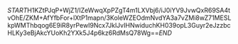 $START$H1KZtPJqP+WjZ1/IZeWwqXpPZgT4m1LXVbj6/iJ0iYV9JvwQxR69SA4tvOhE/ZKM+AfYfbFor+lXtP1mapn/3KoleWZEOdmNvdYA3a7vZMi8wZ71MESLkpWMThbqog6E9iR8yrPewI9Ncx7JklJvIHNwiduchKH039opL3Guyr2eJzzbcHLKy3eBjAkcYUoKh2YXk5J4p6kz6RdMsQ78Wg==$END$